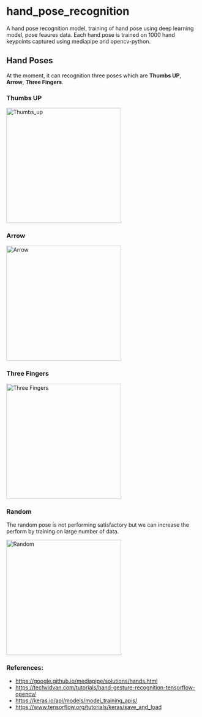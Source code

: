 # hand_pose_recognition
 A hand pose recognition model, training of hand pose using deep learning model, pose feaures data. Each hand pose is trained on 1000 hand keypoints captured using mediapipe and opencv-python.
 
## Hand Poses
 At the moment, it can recognition three poses which are **Thumbs UP**, **Arrow**, **Three Fingers**.
 
### Thumbs UP
<img src="https://user-images.githubusercontent.com/81366957/229339152-dbec5617-122e-4060-9c37-785da7fbc935.png" alt="Thumbs_up" width="300" height="300">

### Arrow
<img src="https://user-images.githubusercontent.com/81366957/229339300-7f655b29-24b4-4170-949d-793371761bbc.png" alt="Arrow" width="300" height="300">

### Three Fingers
<img src="https://user-images.githubusercontent.com/81366957/229339348-825f8153-482d-4e25-84a1-42a9df8275ea.png" alt="Three Fingers" width="300" height="300">

### Random
The random pose is not performing satisfactory but we can increase the perform by training on large number of data.

<img src="https://user-images.githubusercontent.com/81366957/229339365-314a4f76-4418-4313-bb8d-c4f0b157ec5f.png" alt="Random" width="300" height="300">



### References:
- https://google.github.io/mediapipe/solutions/hands.html
- https://techvidvan.com/tutorials/hand-gesture-recognition-tensorflow-opencv/
- https://keras.io/api/models/model_training_apis/
- https://www.tensorflow.org/tutorials/keras/save_and_load
